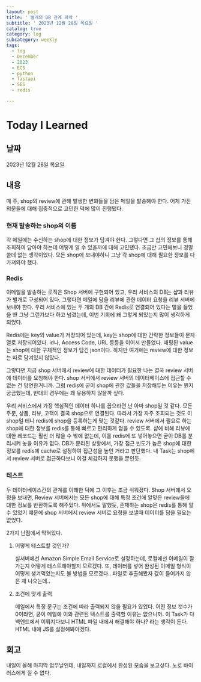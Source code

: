 ```yaml
---
layout: post
title: ' 별개의 DB 관계 파악 '
subtitle: ' 2023년 12월 28일 목요일 '
catalog: true
category: log
subcategory: weekly
tags:
  - log
  - December
  - 2023
  - ECS
  - python
  - fastapi
  - SES
  - redis

---
```


# Today I Learned

## 날짜

2023년 12월 28일 목요일

## 내용

매 주, shop의 review에 관해 발생한 변화들을 담은 메일을 발송해야 한다. 어제 가진 의문들에 대해 집중적으로 고민한 덕에 많이 진행됐다.

### 현재 발송하는 shop의 이름

각 메일에는 수신하는 shop에 대한 정보가 담겨야 한다. 그렇다면 그 샵의 정보를 통해 조회하여 담아야 하는데 어떻게 알 수 있을까에 대해 고민됐다. 조금만 고민해보니 정말 쓸데 없는 생각이었다. 모든 shop에 보내야하니 그냥 각 shop에 대해 필요한 정보를 다 가져와야 했다. 

### Redis

 이메일을 발송하는 로직은 Shop 서버에 구현되어 있고, 우리 서비스의 DB는 샵과 리뷰가 별개로 구성되어 있다. 그렇다면 메일에 담을 리뷰에 관한 데이터 요청을 리뷰 서버에 보내야 한다. 우리 서비스에 있는 두 개의 DB 간에 Redis로 연결되어 있다는 말을 들었을 떈 그냥 그런가보다 하고 넘겼는데, 이번 기회에 왜 그렇게 되있는지 많이 생각하게 되었다.

 Redis에는 key와 value가 저장되어 있는데, key는 shop에 대한 간략한 정보들이 문자열로 저장되어있다. id나, Access Code, URL 등등을 이어서 만들었다. 매핑된 value는 shop에 대한 구체적인 정보가 담긴 json이다. 하지만 여기에는 review에 대한 정보는 따로 담겨있지 않았다. 

 그렇다면 지금 shop 서버에서 review에 대한 데이터가 필요한 나는 결국 review 서버에 데이터를 요청해야 한다. shop 서버에서 review 서버의 데이터베이스에 접근할 수 없는 건 당연한거니까. 그럼 redis에 굳이 shop에 관한 값들을 저장해두는 이유는 뭔지 궁금했는데, 반대의 경우에는 꽤 유용하지 않을까 싶다.

 우리 서비스에서 가장 핵심적인 데이터 하나를 꼽으라면 난 아마 shop일 것 같다. 모든 주문, 상품, 리뷰, 고객이 결국 shop으로 연결된다. 따라서 가장 자주 조회되는 것도 이 shop일 테니 redis에 shop을 등록하는게 맞는 것같다. review 서버에서 필요로 하는 shop에 대한 정보를 redis를 통해 빠르고 편리하게 얻을 수 있도록. 샵에 비해 리뷰에 대한 레코드는 훨씬 더 많을 수 밖에 없는데, 이를 redis에 또 넣어놓으면 굳이 DB를 분리시켜 놓을 이유가 없다. DB가 분리된 상황에서, 가장 접근 빈도가 높은 shop에 대한 정보를 redis에 cache로 설정하여 접근성을 높인 거라고 판단했다. 내 Task는 shop에서 review 서버로 접근하다보니 이걸 체감하지 못했을 뿐인듯.

### 테스트

 두 데이터베이스간의 관계를 이해한 덕에 그 이후는 조금 쉬워졌다. Shop 서버에서 요청을 보내면, Review 서버에서는 모든 shop에 대해 특정 조건에 알맞은 review들에 대한 정보를 반환하도록 해주었다. 위에서도 말했듯, 존재하는 shop은 redis를 통해 알 수 있었기 떄문에 shop 서버에서 review 서버로 요청을 보낼때 데이터를 담을 필요는 없었다.

 2가지 난점에서 막혀있다.

1. 어떻게 테스트할 것인가?
    
    실서버에선 Amazon Simple Email Service로 설정하는데, 로컬에선 이메일이 잘 가는지 어떻게 테스트해야할지 모르겠다. 또, 데이터를 넣어 완성된 이메일 형식이 어떻게 생겨먹었는지도 볼 방법을 모르겠다.. 파일로 추출해봤자 값이 들어가지 않은 채 나오는데..
    
2. 조건에 맞게 출력
    
    메일에서 특정 문구는 조건에 따라 출력되지 않을 필요가 있었다. 어떤 정보 갯수가 0이라면, 굳이 메일에 이와 관련된 텍스트를 출력할 이유는 없으니까. 이 Task가 다 백엔드에서 이뤄지다보니 HTML 파일 내에서 해결해야 하나? 라는 생각이 든다. HTML 내에 JS를 설정해봐야겠다.
    

## 회고

내일이 올해 마지막 업무날인데, 내일까지 로컬에서 완성된 모습을 보고싶다. 노로 바이러스에게 질 수 없다.
